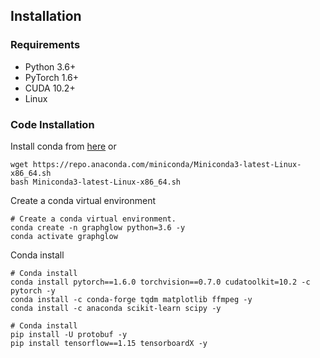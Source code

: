 ## Installation

### Requirements
* Python 3.6+
* PyTorch 1.6+
* CUDA 10.2+
* Linux

### Code Installation

Install conda from [here](https://repo.anaconda.com/miniconda/) or 
```shell
wget https://repo.anaconda.com/miniconda/Miniconda3-latest-Linux-x86_64.sh
bash Miniconda3-latest-Linux-x86_64.sh
```

Create a conda virtual environment
```shell
# Create a conda virtual environment.
conda create -n graphglow python=3.6 -y
conda activate graphglow
```

Conda install
```shell
# Conda install
conda install pytorch==1.6.0 torchvision==0.7.0 cudatoolkit=10.2 -c pytorch -y
conda install -c conda-forge tqdm matplotlib ffmpeg -y
conda install -c anaconda scikit-learn scipy -y

# Conda install
pip install -U protobuf -y
pip install tensorflow==1.15 tensorboardX -y
```
